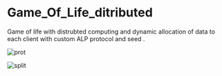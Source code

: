 # Game_Of_Life_ditributed

Game of life with distrubted computing and dynamic  allocation of data to each client with custom ALP protocol and seed .





![prot](https://user-images.githubusercontent.com/107935965/174817987-c531c4f9-7c52-442d-984c-ad091000b673.png)

![split](https://user-images.githubusercontent.com/107935965/174818029-405b9fc8-84b7-4c4a-be65-fdea4f49d3f3.png)
